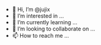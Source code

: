 - 👋 Hi, I’m @jujix
- 👀 I’m interested in ...
- 🌱 I’m currently learning ...
- 💞️ I’m looking to collaborate on ...
- 📫 How to reach me ...

<!---
jujix/jujix is a ✨ special ✨ repository because its `README.md` (this file) appears on your GitHub profile.
You can click the Preview link to take a look at your changes.
--->
